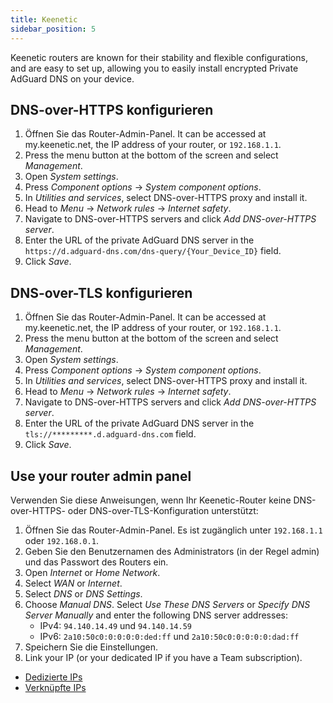 ```yaml
---
title: Keenetic
sidebar_position: 5
---
```


Keenetic routers are known for their stability and flexible configurations, and are easy to set up, allowing you to easily install encrypted Private AdGuard DNS on your device.

## DNS-over-HTTPS konfigurieren

1. Öffnen Sie das Router-Admin-Panel. It can be accessed at my.keenetic.net, the IP address of your router, or `192.168.1.1`.
2. Press the menu button at the bottom of the screen and select _Management_.
3. Open _System settings_.
4. Press _Component options_ → _System component options_.
5. In _Utilities and services_, select DNS-over-HTTPS proxy and install it.
6. Head to _Menu_ → _Network rules_ → _Internet safety_.
7. Navigate to DNS-over-HTTPS servers and click _Add DNS-over-HTTPS server_.
8. Enter the URL of the private AdGuard DNS server in the `https://d.adguard-dns.com/dns-query/{Your_Device_ID}` field.
9. Click _Save_.

## DNS-over-TLS konfigurieren

1. Öffnen Sie das Router-Admin-Panel. It can be accessed at my.keenetic.net, the IP address of your router, or `192.168.1.1`.
2. Press the menu button at the bottom of the screen and select _Management_.
3. Open _System settings_.
4. Press _Component options_ → _System component options_.
5. In _Utilities and services_, select DNS-over-HTTPS proxy and install it.
6. Head to _Menu_ → _Network rules_ → _Internet safety_.
7. Navigate to DNS-over-HTTPS servers and click _Add DNS-over-HTTPS server_.
8. Enter the URL of the private AdGuard DNS server in the `tls://*********.d.adguard-dns.com` field.
9. Click _Save_.

## Use your router admin panel

Verwenden Sie diese Anweisungen, wenn Ihr Keenetic-Router keine DNS-over-HTTPS- oder DNS-over-TLS-Konfiguration unterstützt:

1. Öffnen Sie das Router-Admin-Panel. Es ist zugänglich unter `192.168.1.1` oder `192.168.0.1`.
2. Geben Sie den Benutzernamen des Administrators (in der Regel admin) und das Passwort des Routers ein.
3. Open _Internet_ or _Home Network_.
4. Select _WAN_ or _Internet_.
5. Select _DNS_ or _DNS Settings_.
6. Choose _Manual DNS_. Select _Use These DNS Servers_ or _Specify DNS Server Manually_ and enter the following DNS server addresses:
   - IPv4: `94.140.14.49` und `94.140.14.59`
   - IPv6: `2a10:50c0:0:0:0:0:ded:ff` und `2a10:50c0:0:0:0:0:dad:ff`
7. Speichern Sie die Einstellungen.
8. Link your IP (or your dedicated IP if you have a Team subscription).

- [Dedizierte IPs](/private-dns/connect-devices/other-options/dedicated-ip.md)
- [Verknüpfte IPs](/private-dns/connect-devices/other-options/linked-ip.md)
